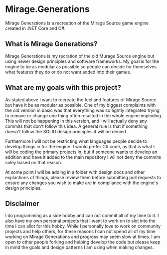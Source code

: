 # Mirage.Generations
 Mirage Generations is a recreation of the Mirage Source game engine created in .NET Core and C#.

## What is Mirage Generations?
 Mirage Generations is my recration of the old Murage Source engine but using newer design principles and software frameworks. My goal is for the engine to be as modular as possible so people can decide for themselves what features they do or do not want added into their games.
 
## What are my goals with this project?
 As stated above I want to recreate the feel and features of Mirage Source but have it be as modular as possible. One of my biggest complaints with the old version in basic was that everything was so tightly integrated trying to remove or change one thing often resulted in the whole engine imploding. This will not be happening in this version, and I will actually deny any commits that don't follow this idea. A general rule is that if something doesn't follow the SOLID design principles it will be denied.
 
 Furthermore I will not be restricting what languages people decide to develop things in for the engine. I would prefer C# code, as that is what I will be coding the primary projects in, but if someone wants to develop an addition and have it added to the main repository I wil not deny the commits soley based on that reason.
 
 At some point I will be adding in a folder with design docs and other explantions of things, please review them before submitting pull requests to ensure any changes you wish to make are in compliance with the engine's design principles.

## Disclaimer
 I do programming as a side hobby and can not commit all of my time to it. I also have my own personal projects that I want to work on to slot into the time I can allot for this hobby. While I personally love to work on community projects and help others, for these reasons I can not spend all of my time working on Mirage Generations and progress may seem slow at times. I am open to other people forking and helping develop the code but please keep in mind the goals and design patterns I am using when making changes.
